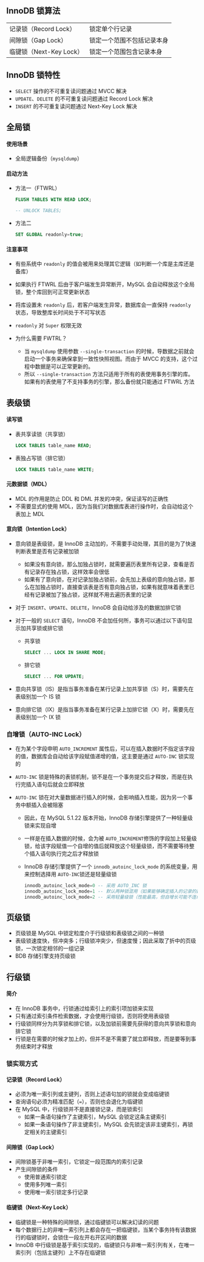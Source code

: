 ## InnoDB 锁算法

|                         |                            |
| ----------------------- | -------------------------- |
| 记录锁（Record Lock）   | 锁定单个行记录             |
| 间隙锁（Gap Lock）      | 锁定一个范围不包括记录本身 |
| 临键锁（Next-Key Lock） | 锁定一个范围包含记录本身   |

## InnoDB 锁特性

- `SELECT` 操作的不可重复读问题通过 MVCC 解决
- `UPDATE`、`DELETE` 的不可重复读问题通过 Record Lock 解决
- `INSERT` 的不可重复读问题通过 Next-Key Lock 解决

## 全局锁

#### 使用场景

- 全局逻辑备份（`mysqldump`）

#### 启动方法

- 方法一（FTWRL）

  ```sql
  FLUSH TABLES WITH READ LOCK;

  -- UNLOCK TABLES;
  ```

- 方法二

  ```sql
  SET GLOBAL readonly=true;
  ```

#### 注意事项

- 有些系统中 `readonly` 的值会被用来处理其它逻辑（如判断一个库是主库还是备库）

- 如果执行 FTWRL 后由于客户端发生异常断开，MySQL 会自动释放这个全局锁，整个库回到可正常更新状态

- 将库设置未 `readonly` 后，若客户端发生异常，数据库会一直保持 `readonly` 状态，导致整库长时间处于不可写状态

- `readonly` 对 `Super` 权限无效

- 为什么需要 FWTRL？

  - 当 `mysqldump` 使用参数 `--single-transaction` 的时候，导数据之前就会启动一个事务来确保拿到一致性快照视图。而由于 MVCC 的支持，这个过程中数据是可以正常更新的。
  - 所以 `--single-transaction` 方法只适用于所有的表使用事务引擎的库。如果有的表使用了不支持事务的引擎，那么备份就只能通过 FTWRL 方法

## 表级锁

#### 读写锁

- 表共享读锁（共享锁）

  ```sql
  LOCK TABLES table_name READ;
  ```

- 表独占写锁（排它锁）

  ```sql
  LOCK TABLES table_name WRITE;
  ```

#### 元数据锁（MDL）

- MDL 的作用是防止 DDL 和 DML 并发的冲突，保证读写的正确性
- 不需要显式的使用 MDL，因为当我们对数据库表进行操作时，会自动给这个表加上 MDL

#### 意向锁（Intention Lock）

- 意向锁是表级锁，是 InnoDB 主动加的，不需要手动处理，其目的是为了快速判断表里是否有记录被加锁

  - 如果没有意向锁，那么加独占锁时，就需要遍历表里所有记录，查看是否有记录存在独占锁，这样效率会很低
  - 如果有了意向锁，在对记录加独占锁前，会先加上表级的意向独占锁，那么在加独占锁时，直接查该表是否有意向独占锁，如果有就意味着表里已经有记录被加了独占锁，这样就不用去遍历表里的记录

- 对于 `INSERT`、`UPDATE`、`DELETE`，InnoDB 会自动给涉及的数据加排它锁

- 对于一般的 `SELECT` 语句，InnoDB 不会加任何所，事务可以通过以下语句显示加共享锁或排它锁

  - 共享锁

    ```sql
    SELECT ... LOCK IN SHARE MODE;
    ```

  - 排它锁

    ```sql
    SELECT ... FOR UPDATE;
    ```

- 意向共享锁（IS）是指当事务准备在某行记录上加共享锁（S）时，需要先在表级别加一个 IS 锁
- 意向排它锁（IX）是指当事务准备在某行记录上加排它锁（X）时，需要先在表级别加一个 IX 锁

### 自增锁（AUTO-INC Lock）

- 在为某个字段申明 `AUTO_INCREMENT` 属性后，可以在插入数据时不指定该字段的值，数据库会自动给该字段赋值递增的值，这主要是通过 `AUTO-INC` 锁实现的

- `AUTO-INC` 锁是特殊的表锁机制，锁不是在一个事务提交后才释放，而是在执行完插入语句后就会立即释放

- `AUTO-INC` 锁在对大量数据进行插入的时候，会影响插入性能，因为另一个事务中额插入会被阻塞

  - 因此，在 MySQL 5.1.22 版本开始，InnoDB 存储引擎提供了一种轻量级锁来实现自增

  - 一样是在插入数据的时候，会为被 `AUTO_INCREMENT`修饰的字段加上轻量级锁，给该字段赋值一个自增的值后就释放这个轻量级锁，而不需要等待整个插入语句执行完之后才释放锁

  - InnoDB 存储引擎提供了一个 `innodb_autoinc_lock_mode` 的系统变量，用来控制选择用 `AUTO-INC`锁还是轻量级锁

    ```sql
    innodb_autoinc_lock_mode=0 -- 采用 AUTO_INC 锁
    innodb_autoinc_lock_mode=1 -- 默认两种锁混用（如果能够确定插入的记录的数量就采用轻量级锁；不确定时就采用 AUTO_INC 锁）
    innodb_autoinc_lock_mode=2 -- 采用轻量级锁（性能最高，但自增长可能不连续，在主从复制场景中不安全）
    ```

## 页级锁

- 页级锁是 MySQL 中锁定粒度介于行级锁和表级锁之间的一种锁
- 表级锁速度快，但冲突多；行级锁冲突少，但速度慢；因此采取了折中的页级锁，一次锁定相邻的一组记录
- BDB 存储引擎支持页级锁

## 行级锁

#### 简介

- 在 InnoDB 事务中，行锁通过给索引上的索引项加锁来实现
- 只有通过索引条件检索数据，才会使用行级锁，否则将使用表级锁
- 行级锁同样分为共享锁和排它锁，以及加锁前需要先获得的意向共享锁和意向排它锁
- 行锁是在需要的时候才加上的，但并不是不需要了就立即释放，而是要等到事务结束时才释放

### 锁实现方式

#### 记录锁（Record Lock）

- 必须为唯一索引列或主键列，否则上述语句加的锁就会变成临键锁
- 查询语句必须为精准匹配（`=`），否则也会退化为临键锁
- 在 MySQL 中，行级锁并不是直接锁记录，而是锁索引
  - 如果一条语句操作了主键索引，MySQL 会锁定这条主键索引
  - 如果一条语句操作了非主键索引，MySQL 会先锁定该非主键索引，再锁定相关的主键索引

#### 间隙锁（Gap Lock）

- 间隙锁基于非唯一索引，它锁定一段范围内的索引记录
- 产生间隙锁的条件
  - 使用普通索引锁定
  - 使用多列唯一索引
  - 使用唯一索引锁定多行记录

#### 临键锁（Next-Key Lock）

- 临键锁是一种特殊的间隙锁，通过临键锁可以解决幻读的问题
- 每个数据行上的非唯一索引列上都会存在一把临键锁，当某个事务持有该数据行的临键锁时，会锁住一段左开右开区间的数据
- InnoDB 中行级锁是基于索引实现的，临键锁只与非唯一索引列有关，在唯一索引列（包括主键列）上不存在临键锁
